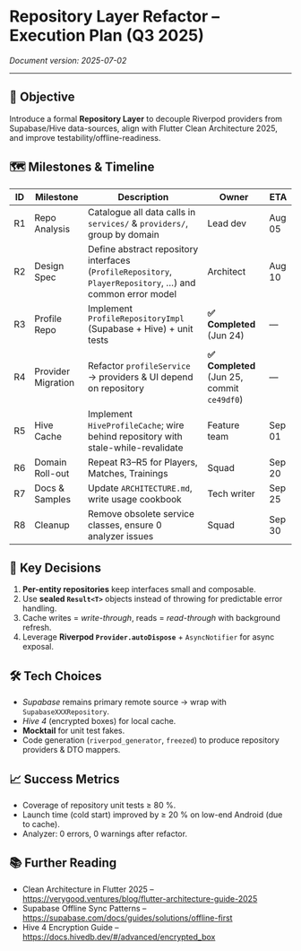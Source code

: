 # Repository Layer Refactor – Execution Plan (Q3 2025)

*Document version: 2025-07-02*

---

## 🎯 Objective
Introduce a formal **Repository Layer** to decouple Riverpod providers from Supabase/Hive data-sources, align with Flutter Clean Architecture 2025, and improve testability/offline-readiness.

## 🗺 Milestones & Timeline
| ID | Milestone | Description | Owner | ETA |
|----|-----------|-------------|-------|-----|
| R1 | Repo Analysis | Catalogue all data calls in `services/` & `providers/`, group by domain | Lead dev | Aug 05 |
| R2 | Design Spec | Define abstract repository interfaces (`ProfileRepository`, `PlayerRepository`, …) and common error model | Architect | Aug 10 |
| R3 | Profile Repo | Implement `ProfileRepositoryImpl` (Supabase + Hive) + unit tests | **✅ Completed** (Jun 24) | — |
| R4 | Provider Migration | Refactor `profileService` → providers & UI depend on repository | **✅ Completed** (Jun 25, commit `ce49df0`) | — |
| R5 | Hive Cache | Implement `HiveProfileCache`; wire behind repository with stale-while-revalidate | Feature team | Sep 01 |
| R6 | Domain Roll-out | Repeat R3–R5 for Players, Matches, Trainings | Squad | Sep 20 |
| R7 | Docs & Samples | Update `ARCHITECTURE.md`, write usage cookbook | Tech writer | Sep 25 |
| R8 | Cleanup | Remove obsolete service classes, ensure 0 analyzer issues | Squad | Sep 30 |

## 🔑 Key Decisions
1. **Per-entity repositories** keep interfaces small and composable.
2. Use **sealed `Result<T>`** objects instead of throwing for predictable error handling.
3. Cache writes = *write-through*, reads = *read-through* with background refresh.
4. Leverage **Riverpod `Provider.autoDispose`** + `AsyncNotifier` for async exposal.

## 🛠 Tech Choices
* *Supabase* remains primary remote source → wrap with `SupabaseXXXRepository`.
* *Hive 4* (encrypted boxes) for local cache.
* **Mocktail** for unit test fakes.
* Code generation (`riverpod_generator`, `freezed`) to produce repository providers & DTO mappers.

## 📈 Success Metrics
* Coverage of repository unit tests ≥ 80 %.
* Launch time (cold start) improved by ≥ 20 % on low-end Android (due to cache).
* Analyzer: 0 errors, 0 warnings after refactor.

## 📚 Further Reading
* Clean Architecture in Flutter 2025 – https://verygood.ventures/blog/flutter-architecture-guide-2025
* Supabase Offline Sync Patterns – https://supabase.com/docs/guides/solutions/offline-first
* Hive 4 Encryption Guide – https://docs.hivedb.dev/#/advanced/encrypted_box
